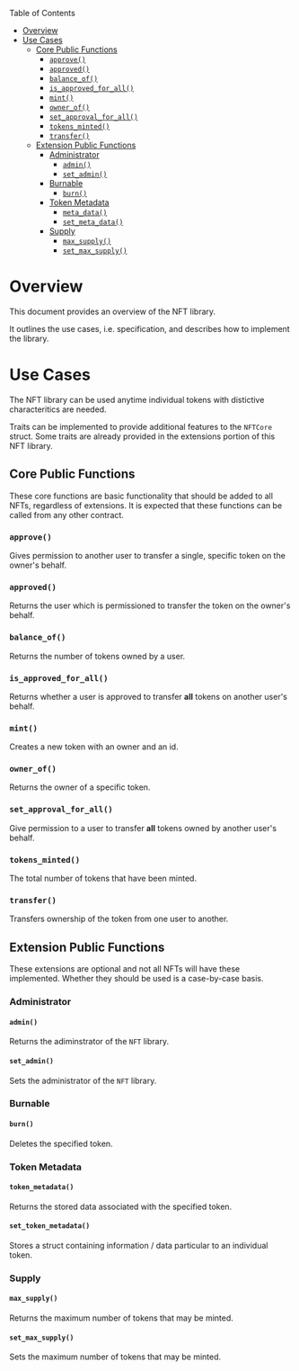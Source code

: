 Table of Contents
- [Overview](#overview)
- [Use Cases](#use-cases)
    - [Core Public Functions](#core-public-functions)
        - [`approve()`](#approve)
        - [`approved()`](#approved)
        - [`balance_of()`](#balance_of)
        - [`is_approved_for_all()`](#is-approved-for-all)
        - [`mint()`](#mint)
        - [`owner_of()`](#owner-of)
        - [`set_approval_for_all()`](#set_approval-for-all)
        - [`tokens_minted()`](#tokens-minted)
        - [`transfer()`](#transfer)
    - [Extension Public Functions](#extension-public-functions)
        - [Administrator](#administrator)
            - [`admin()`](#admin)
            - [`set_admin()`](#set-admin)
        - [Burnable](#burnable)
            - [`burn()`](#burn)
        - [Token Metadata](#metadata)
            - [`meta_data()`](#meta-data)
            - [`set_meta_data()`](#set-meta-data)
        - [Supply](#supply)
            - [`max_supply()`](#max-supply)
            - [`set_max_supply()`](#set-max-supply)

# Overview

This document provides an overview of the NFT library.

It outlines the use cases, i.e. specification, and describes how to implement the library.

# Use Cases

The NFT library can be used anytime individual tokens with distictive characteritics are needed. 

Traits can be implemented to provide additional features to the `NFTCore` struct. Some traits are already provided in the extensions portion of this NFT library.

## Core Public Functions

These core functions are basic functionality that should be added to all NFTs, regardless of extensions. It is expected that these functions can be called from any other contract. 

### `approve()`

Gives permission to another user to transfer a single, specific token on the owner's behalf. 

### `approved()`

Returns the user which is permissioned to transfer the token on the owner's behalf.

### `balance_of()`

Returns the number of tokens owned by a user.

### `is_approved_for_all()`

Returns whether a user is approved to transfer **all** tokens on another user's behalf.

### `mint()`

Creates a new token with an owner and an id.

### `owner_of()`

Returns the owner of a specific token.

### `set_approval_for_all()`

Give permission to a user to transfer **all** tokens owned by another user's behalf.

### `tokens_minted()`

The total number of tokens that have been minted.

### `transfer()`

Transfers ownership of the token from one user to another.

## Extension Public Functions

These extensions are optional and not all NFTs will have these implemented. Whether they should be used is a case-by-case basis.

### Administrator

#### `admin()`

Returns the adiminstrator of the `NFT` library.

#### `set_admin()`

Sets the administrator of the `NFT` library.

### Burnable

#### `burn()`

Deletes the specified token.

### Token Metadata

#### `token_metadata()`

Returns the stored data associated with the specified token.

#### `set_token_metadata()`

Stores a struct containing information / data particular to an individual token.

### Supply

#### `max_supply()`

Returns the maximum number of tokens that may be minted.

#### `set_max_supply()`

Sets the maximum number of tokens that may be minted.
